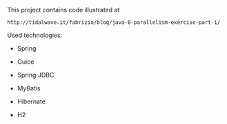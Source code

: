 This project contains code illustrated at

	http://tidalwave.it/fabrizio/blog/java-8-parallelism-exercise-part-i/



Used technologies:

* Spring
* Guice

* Spring JDBC
* MyBatis
* Hibernate

* H2